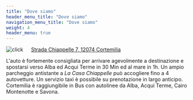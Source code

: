 ```yaml
---
title: "Dove siamo"
header_menu_title: "Dove siamo"
navigation_menu_title: "Dove siamo"
weight: 4
header_menu: true
---
```


![click](/images/click.png) &emsp; [Strada Chiappelle 7, 12074 Cortemilia](https://maps.app.goo.gl/ADYpLAMaAKRwv8eN7)

L'auto è fortemente consigliata per arrivare agevolmente a destinazione e spostarsi verso Alba ed Acqui Terme in 30 Min ed al mare in 1h. Un ampio parcheggio antistante a *La Casa Chiappelle* può accogliere fino a 4 autovetture. Un servizio taxi è possibile su prenotazione in largo anticipo. Cortemilia è raggiungibile in Bus con autolinee da Alba, Acqui Terme, Cairo Montenotte e Savona.